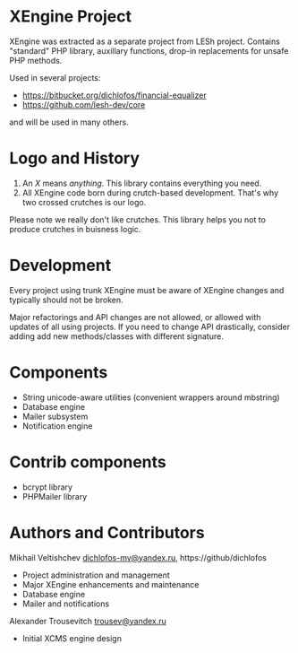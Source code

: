 XEngine Project
===============

XEngine was extracted as a separate project from LESh project.
Contains "standard" PHP library, auxillary functions, drop-in replacements
for unsafe PHP methods.

Used in several projects:

* https://bitbucket.org/dichlofos/financial-equalizer
* https://github.com/lesh-dev/core

and will be used in many others.

Logo and History
================

1. An *X* means *anything*. This library contains everything you need.
2. All XEngine code born during crutch-based development. That's why two crossed crutches is our logo.

Please note we really don't like crutches. This library helps you not to produce crutches in buisness logic.

Development
===========
Every project using trunk XEngine must be aware of XEngine changes
and typically should not be broken.

Major refactorings and API changes are not allowed, or allowed with updates
of all using projects. If you need to change API drastically, consider
adding add new methods/classes with different signature.

Components
==========
* String unicode-aware utilities (convenient wrappers around mbstring)
* Database engine
* Mailer subsystem
* Notification engine

Contrib components
==================
* bcrypt library
* PHPMailer library

Authors and Contributors
========================
Mikhail Veltishchev <dichlofos-mv@yandex.ru>, https://github/dichlofos

* Project administration and management
* Major XEngine enhancements and maintenance
* Database engine
* Mailer and notifications

Alexander Trousevitch <trousev@yandex.ru>

* Initial XCMS engine design